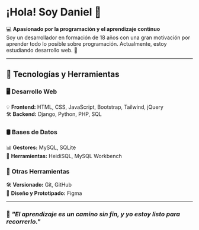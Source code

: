 # ¡Hola! Soy Daniel 👋  

💻 **Apasionado por la programación y el aprendizaje continuo**  
Soy un desarrollador en formación de 18 años con una gran motivación por aprender todo lo posible sobre programación. Actualmente, estoy estudiando desarrollo web. 🚀  

---

## 🚀 Tecnologías y Herramientas  
### 🖥 **Desarrollo Web**  
💡 **Frontend:** HTML, CSS, JavaScript, Bootstrap, Tailwind, jQuery  
🛠 **Backend:** Django, Python, PHP, SQL  

### 🛢 **Bases de Datos**  
📊 **Gestores:** MySQL, SQLite  
🔧 **Herramientas:** HeidiSQL, MySQL Workbench  

### 🔧 **Otras Herramientas**  
🛠 **Versionado:** Git, GitHub  
🎨 **Diseño y Prototipado:** Figma  


---

### 📌 _"El aprendizaje es un camino sin fin, y yo estoy listo para recorrerlo."_


